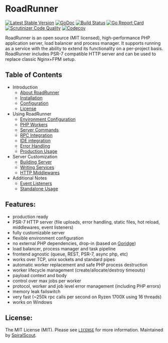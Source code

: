 RoadRunner
==========
[![Latest Stable Version](https://poser.pugx.org/spiral/roadrunner/version)](https://packagist.org/packages/spiral/roadrunner)
[![GoDoc](https://godoc.org/github.com/spiral/roadrunner?status.svg)](https://godoc.org/github.com/spiral/roadrunner)
[![Build Status](https://travis-ci.org/spiral/roadrunner.svg?branch=master)](https://travis-ci.org/spiral/roadrunner)
[![Go Report Card](https://goreportcard.com/badge/github.com/spiral/roadrunner)](https://goreportcard.com/report/github.com/spiral/roadrunner)
[![Scrutinizer Code Quality](https://scrutinizer-ci.com/g/spiral/roadrunner/badges/quality-score.png)](https://scrutinizer-ci.com/g/spiral/roadrunner/?branch=master)
[![Codecov](https://codecov.io/gh/spiral/roadrunner/branch/master/graph/badge.svg)](https://codecov.io/gh/spiral/roadrunner/)

RoadRunner is an open source (MIT licensed), high-performance PHP application server, load balancer and process manager.
It supports running as a service with the ability to extend its functionality on a per-project basis. RoadRunner includes PSR-7 compatible HTTP server and can be used to replace classic Nginx+FPM setup.

Table of Contents 
-----------------
* Introduction
  * [About RoadRunner](https://github.com/spiral/roadrunner/wiki/About-RoadRunner)
  * [Installation](https://github.com/spiral/roadrunner/wiki/Installation)
  * [Configuration](https://github.com/spiral/roadrunner/wiki/Configuration)
  * [License](https://github.com/spiral/roadrunner/wiki/License)
* Using RoadRunner
  * [Environment Configuration](https://github.com/spiral/roadrunner/wiki/Enviroment-Configuration)
  * [PHP Workers](https://github.com/spiral/roadrunner/wiki/PHP-Workers)
  * [Server Commands](https://github.com/spiral/roadrunner/wiki/Server-Commands)
  * [RPC Integration](https://github.com/spiral/roadrunner/wiki/RPC-Integration)
  * [IDE integration](https://github.com/spiral/roadrunner/wiki/IDE-Integration)
  * [Error Handling](https://github.com/spiral/roadrunner/wiki/Debug-And-Error-Handling)
  * [Production Usage](https://github.com/spiral/roadrunner/wiki/Production-Usage)
* Server Customization
  * [Building Server](https://github.com/spiral/roadrunner/wiki/Building-Server)
  * [Writing Services](https://github.com/spiral/roadrunner/wiki/Writing-Services)
  * [HTTP Middlewares](https://github.com/spiral/roadrunner/wiki/Middlewares)
* Additional Notes
  * [Event Listeners](https://github.com/spiral/roadrunner/wiki/Event-Listeners)
  * [Standalone Usage](https://github.com/spiral/roadrunner/wiki/Standalone-usage)

Features:
--------
- production ready
- PSR-7 HTTP server (file uploads, error handling, static files, hot reload, middlewares, event listeners)
- fully customizable server
- flexible environment configuration
- no external PHP dependencies, drop-in (based on [Goridge](https://github.com/spiral/goridge))
- load balancer, process manager and task pipeline
- frontend agnostic (queue, REST, PSR-7, async php, etc)
- works over TCP, unix sockets and standard pipes
- automatic worker replacement and safe PHP process destruction
- worker lifecycle management (create/allocate/destroy timeouts)
- payload context and body
- control over max jobs per worker
- protocol, worker and job level error management (including PHP errors)
- memory leak failswitch
- very fast (~250k rpc calls per second on Ryzen 1700X using 16 threads)
- works on Windows

License:
--------
The MIT License (MIT). Please see [`LICENSE`](./LICENSE) for more information. Maintained by [SpiralScout](https://spiralscout.com).
